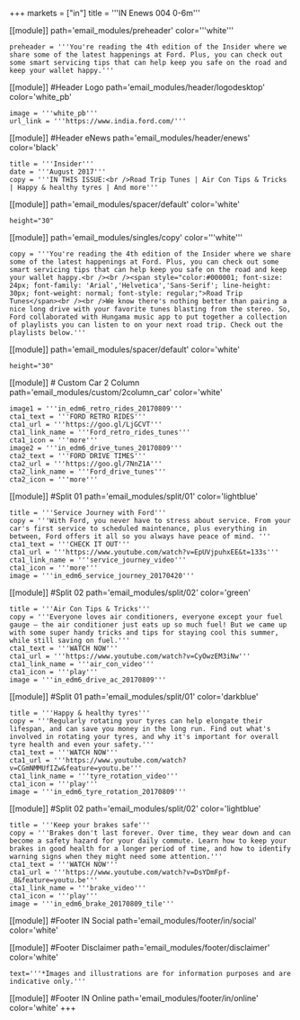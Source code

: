 +++
markets = ["in"]
title = '''IN Enews 004 0-6m'''

[[module]]
path='email_modules/preheader'
color='''white'''

	preheader = '''You're reading the 4th edition of the Insider where we share some of the latest happenings at Ford. Plus, you can check out some smart servicing tips that can help keep you safe on the road and keep your wallet happy.'''

[[module]] #Header Logo
path='email_modules/header/logodesktop'
color='white_pb'

	image = '''white_pb'''
	url_link = '''https://www.india.ford.com/'''

[[module]] #Header eNews
path='email_modules/header/enews'
color='black'

	title = '''Insider'''
	date = '''August 2017'''
	copy = '''IN THIS ISSUE:<br />Road Trip Tunes | Air Con Tips & Tricks | Happy & healthy tyres | And more'''

[[module]]
path='email_modules/spacer/default'
color='white'

	height="30"

[[module]]
path='email_modules/singles/copy'
color='''white'''

	copy = '''You're reading the 4th edition of the Insider where we share some of the latest happenings at Ford. Plus, you can check out some smart servicing tips that can help keep you safe on the road and keep your wallet happy.<br /><br /><span style="color:#000001; font-size: 24px; font-family: 'Arial','Helvetica','Sans-Serif'; line-height: 30px; font-weight: normal; font-style: regular;">Road Trip Tunes</span><br /><br />We know there's nothing better than pairing a nice long drive with your favorite tunes blasting from the stereo. So, Ford collaborated with Hungama music app to put together a collection of playlists you can listen to on your next road trip. Check out the playlists below.'''

[[module]]
path='email_modules/spacer/default'
color='white'

	height="30"

[[module]] # Custom Car 2 Column
path='email_modules/custom/2column_car'
color='white'

	image1 = '''in_edm6_retro_rides_20170809'''
	cta1_text = '''FORD RETRO RIDES'''
	cta1_url = '''https://goo.gl/LjGCVT'''
	cta1_link_name = '''Ford_retro_rides_tunes'''
	cta1_icon = '''more'''
	image2 = '''in_edm6_drive_tunes_20170809'''
	cta2_text = '''FORD DRIVE TIMES'''
	cta2_url = '''https://goo.gl/7NnZ1A'''
	cta2_link_name = '''Ford_drive_tunes'''
	cta2_icon = '''more'''

[[module]] #Split 01
path='email_modules/split/01'
color='lightblue'

	title = '''Service Journey with Ford'''
	copy = '''With Ford, you never have to stress about service. From your car's first service to scheduled maintenance, plus everything in between, Ford offers it all so you always have peace of mind. '''
	cta1_text = '''CHECK IT OUT'''
	cta1_url = '''https://www.youtube.com/watch?v=EpUVjpuhxEE&t=133s'''
	cta1_link_name = '''service_journey_video'''
	cta1_icon = '''more'''
	image = '''in_edm6_service_journey_20170420'''

[[module]] #Split 02
path='email_modules/split/02'
color='green'

	title = '''Air Con Tips & Tricks'''
	copy = '''Everyone loves air conditioners, everyone except your fuel gauge – the air conditioner just eats up so much fuel! But we came up with some super handy tricks and tips for staying cool this summer, while still saving on fuel.'''
	cta1_text = '''WATCH NOW'''
	cta1_url = '''https://www.youtube.com/watch?v=CyOwzEM3iNw'''
	cta1_link_name = '''air_con_video'''
	cta1_icon = '''play'''
	image = '''in_edm6_drive_ac_20170809'''
    
[[module]] #Split 01
path='email_modules/split/01'
color='darkblue'

	title = '''Happy & healthy tyres'''
	copy = '''Regularly rotating your tyres can help elongate their lifespan, and can save you money in the long run. Find out what's involved in rotating your tyres, and why it's important for overall tyre health and even your safety.'''
	cta1_text = '''WATCH NOW'''
	cta1_url = '''https://www.youtube.com/watch?v=CGmNMMUfIZw&feature=youtu.be'''
	cta1_link_name = '''tyre_rotation_video'''
	cta1_icon = '''play'''
	image = '''in_edm6_tyre_rotation_20170809'''

[[module]] #Split 02
path='email_modules/split/02'
color='lightblue'

	title = '''Keep your brakes safe'''
	copy = '''Brakes don't last forever. Over time, they wear down and can become a safety hazard for your daily commute. Learn how to keep your brakes in good health for a longer period of time, and how to identify warning signs when they might need some attention.'''
	cta1_text = '''WATCH NOW'''
	cta1_url = '''https://www.youtube.com/watch?v=DsYDmFpf-_8&feature=youtu.be'''
	cta1_link_name = '''brake_video'''
	cta1_icon = '''play'''
	image = '''in_edm6_brake_20170809_tile'''

[[module]] #Footer IN Social
path='email_modules/footer/in/social'
color='white'

[[module]] #Footer Disclaimer
path='email_modules/footer/disclaimer'
color='white'

	text='''*Images and illustrations are for information purposes and are indicative only.'''

[[module]] #Footer IN Online
path='email_modules/footer/in/online'
color='white'
+++